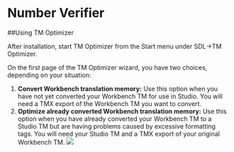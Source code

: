 # Number Verifier

##Using TM Optimizer

After installation, start TM Optimizer from the Start menu under SDL->TM Optimizer.

On the first page of the TM Optimizer wizard, you have two choices, depending on your situation:
            
1. **Convert Workbench translation memory:** Use this option when you have not yet converted your Workbench TM for use in Studio. You will need a TMX export of the Workbench TM you want to convert.
1. **Optimize already converted Workbench translation memory:** Use this option when you have already converted your Workbench TM to a Studio TM but are having problems caused by excessive formatting tags. You will need your Studio TM and a TMX export of your original Workbench TM.
![](/TMOptimizerHelp/images/wizard_intro.png)
           